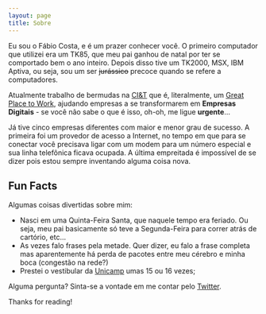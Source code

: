 ```yaml
---
layout: page
title: Sobre
---
```


Eu sou o Fábio Costa, e é um prazer conhecer você. O primeiro computador que utilizei era um TK85, que meu pai ganhou de natal por ter se comportado bem o ano inteiro. Depois disso tive um TK2000, MSX, IBM Aptiva, ou seja, sou um ser <strike>jurássico</strike> precoce quando se refere a computadores.

Atualmente trabalho de bermudas na [CI&T](http://www.ciandt.com/) que é, literalmente, um [Great Place to Work](http://www.greatplacetowork.com.br/melhores-empresas/gptw-ti-a-telecom/907-2014), ajudando empresas a se transformarem em **Empresas Digitais** - se você não sabe o que é isso, oh-oh, me ligue **urgente**...

Já tive cinco empresas diferentes com maior e menor grau de sucesso. A primeira foi um provedor de acesso a Internet, no tempo em que para se conectar você precisava ligar com um modem para um número especial e sua linha telefônica ficava ocupada. A última empreitada é impossível de se dizer pois estou sempre inventando alguma coisa nova.

## Fun Facts

Algumas coisas divertidas sobre mim:

* Nasci em uma Quinta-Feira Santa, que naquele tempo era feriado. Ou seja, meu pai basicamente só teve a Segunda-Feira para correr atrás de cartório, etc... 
* As vezes falo frases pela metade. Quer dizer, eu falo a frase completa mas aparentemente há perda de pacotes entre meu cérebro e minha boca (congestão na rede?) 
* Prestei o vestibular da [Unicamp](http://www.unicamp.br) umas 15 ou 16 vezes;

Alguma pergunta? Sinta-se a vontade em me contar pelo [Twitter](https://twitter.com/costa_2_0).

Thanks for reading!
